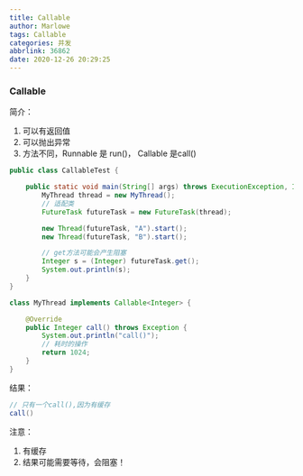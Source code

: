 ```yaml
---
title: Callable
author: Marlowe
tags: Callable
categories: 并发
abbrlink: 36862
date: 2020-12-26 20:29:25
---
```

<!--more-->
### Callable
简介：
1. 可以有返回值
2. 可以抛出异常
3. 方法不同，Runnable 是 run()， Callable 是call()

```java
public class CallableTest {

    public static void main(String[] args) throws ExecutionException, InterruptedException {
        MyThread thread = new MyThread();
        // 适配类
        FutureTask futureTask = new FutureTask(thread);

        new Thread(futureTask, "A").start();
        new Thread(futureTask, "B").start();

        // get方法可能会产生阻塞
        Integer s = (Integer) futureTask.get();
        System.out.println(s);
    }
}

class MyThread implements Callable<Integer> {

    @Override
    public Integer call() throws Exception {
        System.out.println("call()");
        // 耗时的操作
        return 1024;
    }
}

```

结果：
```java
// 只有一个call(),因为有缓存
call()
```
注意：
1. 有缓存
2. 结果可能需要等待，会阻塞！


